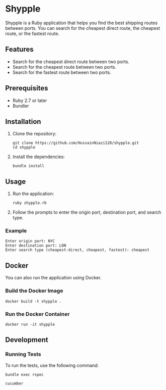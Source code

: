 # Shypple

Shypple is a Ruby application that helps you find the best shipping routes between ports. You can search for the cheapest direct route, the cheapest route, or the fastest route.

## Features

- Search for the cheapest direct route between two ports.
- Search for the cheapest route between two ports.
- Search for the fastest route between two ports.

## Prerequisites

- Ruby 2.7 or later
- Bundler

## Installation

1. Clone the repository:

   ```
   git clone https://github.com/HussainNiazi120/shypple.git
   cd shypple
   ```

2. Install the dependencies:

   ```
   bundle install
   ``` 

## Usage

1. Run the application:
  
   ```
   ruby shypple.rb
   ```

2. Follow the prompts to enter the origin port, destination port, and search type.

### Example
    Enter origin port: NYC
    Enter destination port: LON
    Enter search type (cheapest-direct, cheapest, fastest): cheapest

## Docker

You can also run the application using Docker.

### Build the Docker Image
```
docker build -t shypple .
```

### Run the Docker Container
```
docker run -it shypple
```

## Development
### Running Tests
To run the tests, use the following command:
```
bundle exec rspec
```

```
cucumber
```